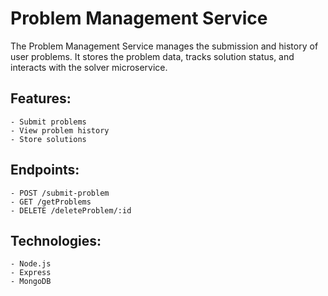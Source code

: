 # Problem Management Service

The Problem Management Service manages the submission and history of user problems. It stores the problem data, tracks solution status, and interacts with the solver microservice.

## Features:

    - Submit problems
    - View problem history
    - Store solutions

## Endpoints:

    - POST /submit-problem
    - GET /getProblems
    - DELETE /deleteProblem/:id

## Technologies:

    - Node.js
    - Express
    - MongoDB